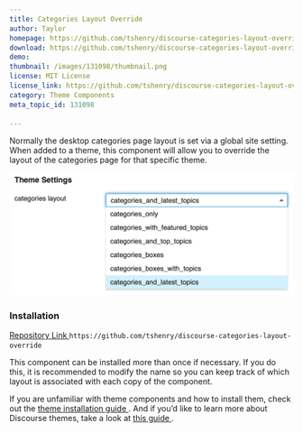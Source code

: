 ```yaml
---
title: Categories Layout Override
author: Taylor
homepage: https://github.com/tshenry/discourse-categories-layout-override
download: https://github.com/tshenry/discourse-categories-layout-override
demo: 
thumbnail: /images/131098/thumbnail.png
license: MIT License
license_link: https://github.com/tshenry/discourse-categories-layout-override/blob/master/LICENSE
category: Theme Components
meta_topic_id: 131098

---
```

Normally the desktop categories page layout is set via a global site setting. When added to a theme, this component will allow you to override the layout of the categories page for that specific theme.

![33%20AM: 690x298,75%](/images/131098/mdBlQPh1pbppQcJg7Ayn03AnebJ.png) 

### Installation

[Repository Link ](https://github.com/tshenry/discourse-categories-layout-override)
`https://github.com/tshenry/discourse-categories-layout-override`

This component can be installed more than once if necessary. If you do this, it is recommended to modify the name so you can keep track of which layout is associated with each copy of the component.

If you are unfamiliar with theme components and how to install them, check out the [theme installation guide ](https://meta.discourse.org/t/how-do-i-install-a-theme-or-theme-component/63682). And if you’d like to learn more about Discourse themes, take a look at [this guide ](https://meta.discourse.org/t/beginners-guide-to-using-discourse-themes/91966).